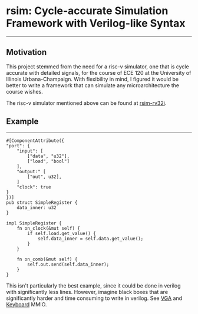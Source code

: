 # rsim: Cycle-accurate Simulation Framework with Verilog-like Syntax
---

## Motivation
This project stemmed from the need for a risc-v simulator, one that is cycle accurate with detailed signals, for the course of ECE 120 at the University of Illinois Urbana-Champaign. With flexibility in mind, I figured it would be better to write a framework that can simulate any microarchitecture the course wishes. 

The risc-v simulator mentioned above can be found at [rsim-rv32i](https://github.com/averageFOSSenjoyer/rsim-rv32i).

## Example
---
```
#[ComponentAttribute({
"port": {
    "input": [
        ["data", "u32"],
        ["load", "bool"]
    ],
    "output:" [
        ["out", u32],
    ]
    "clock": true
}
})]
pub struct SimpleRegister {
    data_inner: u32
}

impl SimpleRegister {
    fn on_clock(&mut self) {
        if self.load.get_value() {
            self.data_inner = self.data.get_value();
        }
    }

    fn on_comb(&mut self) {
        self.out.send(self.data_inner);
    }
}
```
This isn't particularly the best example, since it could be done in verilog with significantly less lines. However, imagine black boxes that are significantly harder and time consuming to write in verilog. See [VGA](https://github.com/averageFOSSenjoyer/rsim-rv32i/blob/b66b392b9e57fad20f4eb61098d9dd2f07eaa834/src/backend/component/mem_ctl.rs#L233) and [Keyboard](https://github.com/averageFOSSenjoyer/rsim-rv32i/blob/b66b392b9e57fad20f4eb61098d9dd2f07eaa834/src/backend/component/mem_ctl.rs#L179) MMIO.